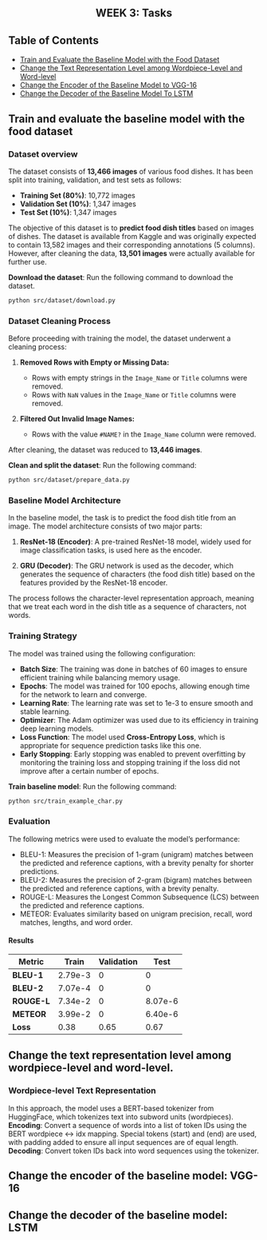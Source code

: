 <h2 align="center">WEEK 3: Tasks</h2>

## Table of Contents

- [Train and Evaluate the Baseline Model with the Food Dataset](#train-and-evaluate-the-baseline-model-with-the-food-dataset)
- [Change the Text Representation Level among Wordpiece-Level and Word-level](#change-the-text-representation-level-among-wordpiece-level-and-word-level)
- [Change the Encoder of the Baseline Model to VGG-16](#change-the-encoder-of-the-baseline-model-to-vgg-16)
- [Change the Decoder of the Baseline Model To LSTM](#change-the-decoder-of-the-baseline-model-to-lstm)


## Train and evaluate the baseline model with the food dataset

### Dataset overview
The dataset consists of **13,466 images** of various food dishes. It has been split into training, validation, and test sets as follows:

- **Training Set (80%)**: 10,772 images
- **Validation Set (10%)**: 1,347 images
- **Test Set (10%)**: 1,347 images

The objective of this dataset is to **predict food dish titles** based on images of dishes. The dataset is available from Kaggle and was originally expected to contain 13,582 images and their corresponding annotations (5 columns). However, after cleaning the data, **13,501 images** were actually available for further use.

**Download the dataset**: Run the following command to download the dataset.
   ```bash
   python src/dataset/download.py
```
### Dataset Cleaning Process
Before proceeding with training the model, the dataset underwent a cleaning process:

1. **Removed Rows with Empty or Missing Data:**
   - Rows with empty strings in the `Image_Name` or `Title` columns were removed.
   - Rows with `NaN` values in the `Image_Name` or `Title` columns were removed.
   
2. **Filtered Out Invalid Image Names:**
   - Rows with the value `#NAME?` in the `Image_Name` column were removed.

After cleaning, the dataset was reduced to **13,446 images**.

**Clean and split the dataset**: Run the following command:
```bash
python src/dataset/prepare_data.py
```
### Baseline Model Architecture

In the baseline model, the task is to predict the food dish title from an image. The model architecture consists of two major parts:

1. **ResNet-18 (Encoder)**: A pre-trained ResNet-18 model, widely used for image classification tasks, is used here as the encoder. 
   
2. **GRU (Decoder)**: The GRU network is used as the decoder, which generates the sequence of characters (the food dish title) based on the features provided by the ResNet-18 encoder. 

The process follows the character-level representation approach, meaning that we treat each word in the dish title as a sequence of characters, not words. 

### Training Strategy

The model was trained using the following configuration:

- **Batch Size**: The training was done in batches of 60 images to ensure efficient training while balancing memory usage.
- **Epochs**: The model was trained for 100 epochs, allowing enough time for the network to learn and converge.
- **Learning Rate**: The learning rate was set to 1e-3 to ensure smooth and stable learning.
- **Optimizer**: The Adam optimizer was used due to its efficiency in training deep learning models.
- **Loss Function**: The model used **Cross-Entropy Loss**, which is appropriate for sequence prediction tasks like this one.
- **Early Stopping**: Early stopping was enabled to prevent overfitting by monitoring the training loss and stopping training if the loss did not improve after a certain number of epochs.

**Train baseline model**: Run the following command:
```bash
python src/train_example_char.py
```
### Evaluation

The following metrics were used to evaluate the model’s performance:

- BLEU-1: Measures the precision of 1-gram (unigram) matches between the predicted and reference captions, with a brevity penalty for shorter predictions.
- BLEU-2: Measures the precision of 2-gram (bigram) matches between the predicted and reference captions, with a brevity penalty.
- ROUGE-L: Measures the Longest Common Subsequence (LCS) between the predicted and reference captions.
- METEOR: Evaluates similarity based on unigram precision, recall, word matches, lengths, and word order.

#### Results

| **Metric**  | **Train**  | **Validation**  | **Test**  |
|-------------|------------|-----------------|-----------|
| **BLEU-1**  | 2.79e-3    | 0               | 0         |
| **BLEU-2**  | 7.07e-4    | 0               | 0         |
| **ROUGE-L** | 7.34e-2    | 0               | 8.07e-6   |
| **METEOR**  | 3.99e-2    | 0               | 6.40e-6   |
| **Loss**    | 0.38       | 0.65            | 0.67      |

## Change the text representation level among wordpiece-level and word-level. 

### Wordpiece-level Text Representation
In this approach, the model uses a BERT-based tokenizer from HuggingFace, which tokenizes text into subword units (wordpieces).
**Encoding**: Convert a sequence of words into a list of token IDs using the BERT wordpiece ↔ idx mapping. Special tokens <CLS> (start) and <SEP> (end) are used, with padding added to ensure all input sequences are of equal length.
**Decoding**: Convert token IDs back into word sequences using the tokenizer.

### 

## Change the encoder of the baseline model: VGG-16

## Change the decoder of the baseline model: LSTM



